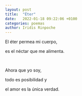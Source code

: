 ```yaml
---
layout: post
title:  "Éter"
date:   2022-01-18 09:22:06 +0100
categories: poemas
author: Iridis Rinpoche
---
```


El éter permea mi cuerpo,

es el néctar que me alimenta.

<br>

Ahora que yo soy, 

todo es posibilidad y

el amor es la única verdad.
